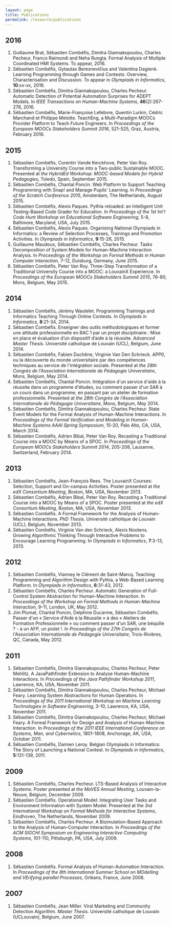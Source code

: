 ```yaml
---
layout: page
title: Publications
permalink: /research/publications
---
```


<h2>2016</h2>

<ol class="publications-start">
  <li>Guillaume Brat, Sébastien Combéfis, Dimitra Giannakopoulou, Charles
  Pecheur, Franco Raimondi and Neha Rungta. Formal Analysis of Multiple
  Coordinated HMI Systems. To appear, 2016.</li>
  
  <li>Sébastien Combéfis, Gytautas Beresnevičius and Valentina Dagienė.
  Learning Programming through Games and Contests: Overview, Characterisation
  and Discussion. To appear in <i>Olympiads in Informatics</i>,
  <b>10</b>:xx-xx, 2016.</li>
  
  <li>Sébastien Combéfis, Dimitra Giannakopoulou, Charles Pecheur. Automatic
  Detection of Potential Automation Surprises for ADEPT Models. In <i>IEEE
  Transactions on Human-Machine Systems</i>, <b>46</b>(2):267-278, 2016.</li>
  
  <li>Sébastien Combéfis, Marie-Françoise Lefebvre, Quentin Lurkin, Cédric
  Marchand et Philippe Melotte. TeachEng, a Multi-Paradigm MOOCs Provider
  Platform to Teach Future Engineers. In <i>Proceedings of the European MOOCs
  Stakeholders Summit 2016</i>, 521-525, Graz, Austria, February 2016.</li>
</ol>


<h2>2015</h2>

<ol class="publications-continue">
  <li>Sébastien Combéfis, Corentin Vande Kerckhove, Peter Van Roy.
  Transforming a University Course into a Two-public Sustainable MOOC.
  Presented at <i>the HybridEd Workshop: MOOC-based Models for Hybrid
  Pedagogies</i>, Toledo, Spain, September 2015.</li>
  
  <li>Sébastien Combéfis, Chantal Poncin. Web Platform to Support Teaching
  Programming with Snap! and Manage Pupils' Learning. In <i>Proceedings of
  the Scratch Conference 2015</i>, Amsterdam, The Netherlands, August
  2015.</li>
  
  <li>Sébastien Combéfis, Alexis Paques. Pythia reloaded: an Intelligent Unit
  Testing-Based Code Grader for Education. In <i>Proceedings of the 1st Int'l
  Code Hunt Workshop on Educational Software Engineering</i>, 5-8, Baltimore,
  Maryland, USA, July 2015.</li>
  
  <li>Sébastien Combéfis, Alexis Paques. Organising National Olympiads in
  Informatics: a Review of Selection Processes, Trainings and Promotion
  Activities. In <i>Olympiads in Informatics</i>, <b>9</b>:15-26, 2015.</li>
  
  <li>Guillaume Maudoux, Sébastien Combéfis, Charles Pecheur. Tasks
  Decomposition of System Models for Human-Machine Interaction Analysis. In
  <i>Proceedings of the Workshop on Formal Methods in Human Computer
  Interaction</i>, 7-12, Duisburg, Germany, June 2015.</li>
  
  <li>Sébastien Combéfis, Peter Van Roy. Three-Step Transformation of a
  Traditional University Course into a MOOC: a LouvainX Experience. In
  <i>Proceedings of the European MOOCs Stakeholders Summit 2015</i>, 76-80,
  Mons, Belgium, May 2015.</li>
</ol>


<h2>2014</h2>

<ol class="publications-continue">
  <li>Sébastien Combéfis, Jérémy Wautelet. Programming Trainings and
  Informatics Teaching Through Online Contests. In <i>Olympiads in
  Informatics</i>, <b>8</b>:21-34, 2014.</li>
  
  <li>Sébastien Combéfis. Enseigner des outils méthodologiques et former une
  attitude professionnelle en BAC 1 par un projet disciplinaire : Mise en
  place et évaluation d’un dispositif d’aide à la réussite. <i>Advanced
  Master Thesis</i>. Université catholique de Louvain (UCL), Belgium, June
  2014.</li>
  
  <li>Sébastien Combéfis, Fabien Duchêne, Virginie Van Den Schrieck. APP0, ou
  la découverte du monde universitaire par des compétences techniques au
  service de l'intégration sociale. Presented at <i>the 28th Congrès de
  l'Association Internationale de Pédagogie Universitaire</i>, Mons, Belgium,
  May 2014.</li>
  
  <li>Sébastien Combéfis, Chantal Poncin. Intégration d'un service d'aide à
  la réussite dans un programme d'études, ou comment passer d'un SAR à un
  cours dans un programme, en passant par un atelier de formation
  professionnelle. Presented at <i>the 28th Congrès de l'Association
  Internationale de Pédagogie Universitaire</i>, Mons, Belgium, May 2014.</li>
  
  <li>Sébastien Combéfis, Dimitra Giannakopoulou, Charles Pecheur. State
  Event Models for the Formal Analysis of Human-Machine Interactions. In
  <i>Proceedings of the Formal Verification and Modeling in Human-Machine
  Systems AAAI Spring Symposium</i>, 15-20, Palo Alto, CA, USA, March
  2014.</li>
  
  <li>Sébastien Combéfis, Adrien Bibal, Peter Van Roy. Recasting a
  Traditional Course into a MOOC by Means of a SPOC. In <i>Proceedings of the
  European MOOCs Stakeholders Summit 2014</i>, 205-208, Lausanne,
  Switzerland, February 2014.</li>
</ol>


<h2>2013</h2>

<ol class="publications-continue">
  <li>Sébastien Combéfis, Jean-François Rees. The LouvainX Courses:
  Selection, Support and On-campus Activities. Poster presented at <i>the edX
  Consortium Meeting</i>, Boston, MA, USA, November 2013.</li>
  
  <li>Sébastien Combéfis, Adrien Bibal, Peter Van Roy. Recasting a
  Traditional Course into a MOOC by Means of a SPOC. Poster presented at
  <i>the edX Consortium Meeting</i>, Boston, MA, USA, November 2013.</li>
  
  <li>Sébastien Combéfis. A Formal Framework for the Analysis of
  Human-Machine Interactions. <i>PhD Thesis</i>. Université catholique de
  Louvain (UCL), Belgium, November 2013.</li>
  
  <li>Sébastien Combéfis, Virginie Van den Schrieck, Alexis Nootens. Growing
  Algorithmic Thinking Through Interactive Problems to Encourage Learning
  Programming. In <i>Olympiads in Informatics</i>, <b>7</b>:3-13, 2013.</li>
</ol>


<h2>2012</h2>

<ol class="publications-continue">
  <li>Sébastien Combéfis, Vianney le Clément de Saint-Marcq. Teaching
  Programming and Algorithm Design with Pythia, a Web-Based Learning
  Platform. In <i>Olympiads in Informatics</i>, <b>6</b>:31-43, 2012.</li>
  
  <li>Sébastien Combéfis, Charles Pecheur. Automatic Generation of
  Full-Control System Abstraction for Human-Machine Interaction. In
  <i>Proceedings of the Workshop on Formal Methods in Human-Machine
  Interaction</i>, 9-11, London, UK, May 2012.</li>
  
  <li>Jim Plumat, Chantal Poncin, Delphine Ducarme, Sébastien Combéfis.
  Passer d'un « Service d'Aide à la Réussite » à des « Ateliers de Formation
  Professionnelle » ou comment passer d'un SAR, une béquille ? - à un AFP, un
  piolet !. In <i>Proceedings of the 27th Congrès de l'Association
  Internationale de Pédagogie Universitaire</i>, Trois-Rivières, QC, Canada,
  May 2012.</li>
</ol>


<h2>2011</h2>

<ol class="publications-continue">
  <li>Sébastien Combéfis, Dimitra Giannakopoulou, Charles Pecheur, Peter
  Mehlitz. A JavaPathfinder Extension to Analyse Human-Machine Interactions.
  In <i>Proceedings of the Java Pathfinder Workshop 2011</i>, Lawrence, KA,
  USA, November 2011.</li>
  
  <li>Sébastien Combéfis, Dimitra Giannakopoulou, Charles Pecheur, Michael
  Feary. Learning System Abstractions for Human Operators. In <i>Proceedings
  of the 2011 International Workshop on Machine Learning Technologies in
  Software Engineering</i>, 3-10, Lawrence, KA, USA, November 2011.</li>
  
  <li>Sébastien Combéfis, Dimitra Giannakopoulou, Charles Pecheur, Michael
  Feary. A Formal Framework for Design and Analysis of Human-Machine
  Interaction. In <i>Proceedings of the 2011 IEEE International Conference on
  Systems, Man, and Cybernetics</i>, 1801-1808, Anchorage, AK, USA, October
  2011.</li>
  
  <li>Sébastien Combéfis, Damien Leroy. Belgian Olympiads in Informatics: The
  Story of Launching a National Contest. In <i>Olympiads in Informatics</i>,
  <b>5</b>:131-139, 2011.</li>
</ol>


<h2>2009</h2>

<ol class="publications-continue">
  <li>Sébastien Combéfis, Charles Pecheur. LTS-Based Analysis of Interactive
  Systems. Poster presented at <i>the MoVES Annual Meeting</i>,
  Louvain-la-Neuve, Belgium, December 2009.</li>
  
  <li>Sébastien Combéfis. Operational Model: Integrating User Tasks and
  Environment Information with System Model. Presented at the <i>3rd
  International Workshop on Formal Methods for Interactive Systems</i>,
  Eindhoven, The Netherlands, November 2009.</li>
  
  <li>Sébastien Combéfis, Charles Pecheur. A Bisimulation-Based Approach to
  the Analysis of Human-Computer Interaction. In <i>Proceedings of the ACM
  SIGCHI Symposium on Engineering Interactive Computing Systems</i>, 101-110,
  Pittsburgh, PA, USA, July 2009.</li>
</ol>


<h2>2008</h2>

<ol class="publications-continue">
  <li>Sébastien Combéfis. Formal Analysis of Human-Automation Interaction. In
  <i>Proceedings of the 8th International Summer School on MOdelling and
  VErifying parallel Processes</i>, Orléans, France, June 2008.</li>
</ol>


<h2>2007</h2>

<ol class="publications-continue">
  <li>Sébastien Combéfis, Jean Miller. Viral Marketing and Community
  Detection Algorithm. <i>Master Thesis</i>. Université catholique de Louvain
  (UCLouvain), Belgium, June 2007.</li>
</ol>